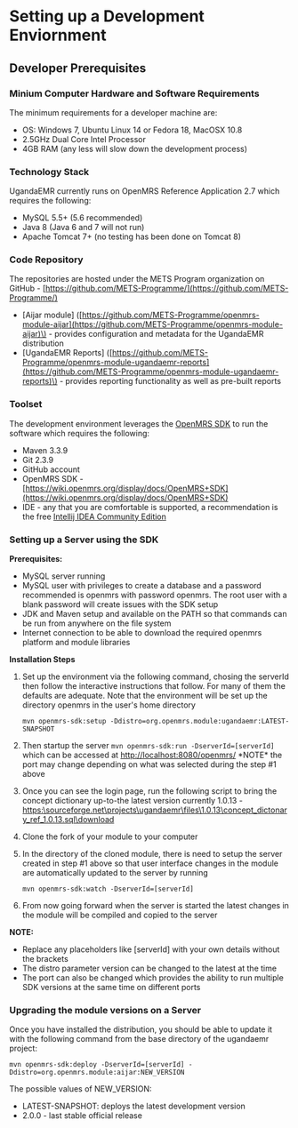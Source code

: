 # Setting up a Development Enviornment

## Developer Prerequisites

### Minium Computer Hardware and Software Requirements

The minimum requirements for a developer machine are:

* OS: Windows 7, Ubuntu Linux 14 or Fedora 18, MacOSX 10.8 
* 2.5GHz Dual Core Intel Processor 
* 4GB RAM \(any less will slow down the development process\) 

### Technology Stack

UgandaEMR currently runs on OpenMRS Reference Application 2.7 which requires the following:

* MySQL 5.5+ \(5.6 recommended\) 
* Java 8 \(Java 6 and 7 will not run\) 
* Apache Tomcat 7+ \(no testing has been done on Tomcat 8\)

### Code Repository

The repositories are hosted under the METS Program organization on GitHub - [https://github.com/METS-Programme/](https://github.com/METS-Programme/)

* \[Aijar module\] \([https://github.com/METS-Programme/openmrs-module-aijar](https://github.com/METS-Programme/openmrs-module-aijar)\) - provides configuration and metadata for the UgandaEMR distribution
* \[UgandaEMR Reports\] \([https://github.com/METS-Programme/openmrs-module-ugandaemr-reports](https://github.com/METS-Programme/openmrs-module-ugandaemr-reports)\) - provides reporting functionality as well as pre-built reports

### Toolset

The development environment leverages the [OpenMRS SDK](https://wiki.openmrs.org/display/docs/OpenMRS+SDK) to run the software which requires the following:

* Maven 3.3.9
* Git 2.3.9
* GitHub account
* OpenMRS SDK - [https://wiki.openmrs.org/display/docs/OpenMRS+SDK](https://wiki.openmrs.org/display/docs/OpenMRS+SDK)
* IDE - any that you are comfortable is supported, a recommendation is the free  [Intellij IDEA Community Edition](https://www.jetbrains.com/idea/download/#)

### Setting up a Server using the SDK

**Prerequisites:**

* MySQL server running 
* MySQL user with privileges to create a database and a password recommended is openmrs with password openmrs. The root user with a blank password will create issues with the SDK setup
* JDK and Maven setup and available on the PATH so that commands can be run from anywhere on the file system 
* Internet connection to be able to download the required openmrs platform and module libraries 

**Installation Steps**

1. Set up the environment via the following command, chosing the serverId then follow the interactive instructions that follow. For many of them the defaults are adequate. Note that the environment will be set up the directory openmrs in the user's home directory

   `mvn openmrs-sdk:setup -Ddistro=org.openmrs.module:ugandaemr:LATEST-SNAPSHOT`

2. Then startup the server `mvn openmrs-sdk:run -DserverId=[serverId]` which can be accessed at [http://localhost:8080/openmrs/](http://localhost:8081/openmrs/) \*NOTE\* the port may change depending on what was selected during the step \#1 above
3. Once you can see the login page, run the following script to bring the concept dictionary up-to-the latest version currently 1.0.13 - [https:\sourceforge.net\projects\ugandaemr\files\1.0.13\concept\_dictonary\_ref\_1.0.13.sql\download](https://sourceforge.net/projects/ugandaemr/files/1.0.13/concept_dictonary_ref_1.0.13.sql/download)
4. Clone the fork of your module to your computer
5. In the directory of the cloned module, there is need to setup the server created in step \#1 above so that user interface changes in the module are automatically updated to the server by running

   `mvn openmrs-sdk:watch -DserverId=[serverId]`

6. From now going forward when the server is started the latest changes in the module will be compiled and copied to the server

**NOTE:**

* Replace any placeholders like \[serverId\] with your own details without the brackets 
* The distro parameter version can be changed to the latest at the time 
* The port can also be changed which provides the ability to run multiple SDK versions at the same time on different ports 

### Upgrading the module versions on a Server

Once you have installed the distribution, you should be able to update it with the following command from the base directory of the ugandaemr project:

`mvn openmrs-sdk:deploy -DserverId=[serverId] -Ddistro=org.openmrs.module:aijar:NEW_VERSION`

The possible values of NEW\_VERSION:

* LATEST-SNAPSHOT: deploys the latest development version 
* 2.0.0 - last stable official release 

